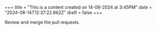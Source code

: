 +++
title = "This is a content created on 14-08-2024 at 3:45PM"
date = "2024-08-14T12:37:22.862Z"
draft = false
+++

  Review and merge the pull requests.
        